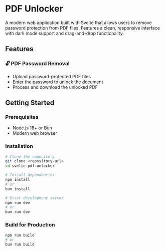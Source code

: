 # PDF Unlocker

A modern web application built with Svelte that allows users to remove password protection from PDF files. Features a clean, responsive interface with dark mode support and drag-and-drop functionality.

## Features

### 🔓 PDF Password Removal

- Upload password-protected PDF files
- Enter the password to unlock the document
- Process and download the unlocked PDF

## Getting Started

### Prerequisites

- Node.js 18+ or Bun
- Modern web browser

### Installation

```bash
# Clone the repository
git clone <repository-url>
cd svelte-pdf-unlocker

# Install dependencies
npm install
# or
bun install

# Start development server
npm run dev
# or
bun run dev
```

### Build for Production

```bash
npm run build
# or
bun run build
```
